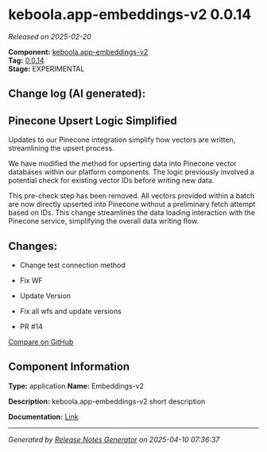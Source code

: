 #  keboola.app-embeddings-v2 0.0.14

_Released on 2025-02-20_

**Component:** [keboola.app-embeddings-v2](https://github.com/keboola/component-embeddings-v2)  
**Tag:** [0.0.14](https://github.com/keboola/component-embeddings-v2/releases/tag/0.0.14)  
**Stage:** EXPERIMENTAL


## Change log (AI generated):
## Pinecone Upsert Logic Simplified
Updates to our Pinecone integration simplify how vectors are written, streamlining the upsert process.

We have modified the method for upserting data into Pinecone vector databases within our platform components. The logic previously involved a potential check for existing vector IDs before writing new data.

This pre-check step has been removed. All vectors provided within a batch are now directly upserted into Pinecone without a preliminary fetch attempt based on IDs. This change streamlines the data loading interaction with the Pinecone service, simplifying the overall data writing flow.



## Changes:



- Change test connection method 




- Fix WF 




- Update Version 






- Fix all wfs and update versions 




- PR #14 



[Compare on GitHub](https://github.com/keboola/component-embeddings-v2/compare/0.0.13...0.0.14)



## Component Information
**Type:** application
**Name:** Embeddings-v2

**Description:** keboola.app-embeddings-v2 short description


**Documentation:** [Link](https://github.com/keboola/component-embeddings-v2/blob/master/README.md)



---
_Generated by [Release Notes Generator](https://github.com/keboola/release-notes-generator)
on 2025-04-10 07:36:37_